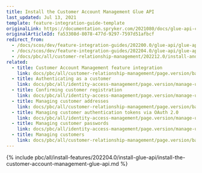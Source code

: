 ```yaml
---
title: Install the Customer Account Management Glue API
last_updated: Jul 13, 2021
template: feature-integration-guide-template
originalLink: https://documentation.spryker.com/2021080/docs/glue-api-customer-account-management-feature-integration
originalArticleId: fa53308d-8078-477d-9297-7597d51afbcf
redirect_from:
  - /docs/scos/dev/feature-integration-guides/202200.0/glue-api/glue-api-customer-account-management-feature-integration.html
  - /docs/scos/dev/feature-integration-guides/202204.0/glue-api/glue-api-customer-account-management-feature-integration.html
  - /docs/pbc/all/customer-relationship-management/202212.0/install-and-upgrade/install-glue-api/install-the-customer-account-management-glue-api.html
related:
  - title: Customer Account Management feature integration
    link: docs/pbc/all/customer-relationship-management/page.version/base-shop/install-and-upgrade/install-features/install-the-customer-account-management-feature.html
  - title: Authenticating as a customer
    link: docs/pbc/all/identity-access-management/page.version/manage-using-glue-api/glue-api-authenticate-as-a-customer.html
  - title: Confirming customer registration
    link: docs/pbc/all/identity-access-management/page.version/manage-using-glue-api/glue-api-confirm-customer-registration.html
  - title: Managing customer addresses
    link: docs/pbc/all/customer-relationship-management/page.version/base-shop/manage-using-glue-api/customers/glue-api-manage-customer-addresses.html
  - title: Managing customer authentication tokens via OAuth 2.0
    link: docs/pbc/all/identity-access-management/page.version/manage-using-glue-api/glue-api-manage-customer-authentication-tokens-via-oauth-2.0.html
  - title: Managing customer passwords
    link: docs/pbc/all/identity-access-management/page.version/manage-using-glue-api/glue-api-manage-customer-passwords.html
  - title: Managing customers
    link: docs/pbc/all/customer-relationship-management/page.version/base-shop/manage-using-glue-api/customers/glue-api-manage-customers.html
---
```



{% include pbc/all/install-features/202204.0/install-glue-api/install-the-customer-account-management-glue-api.md %} <!-- To edit, see /_includes/pbc/all/install-features/202204.0/install-glue-api/install-the-customer-account-management-glue-api.md -->
